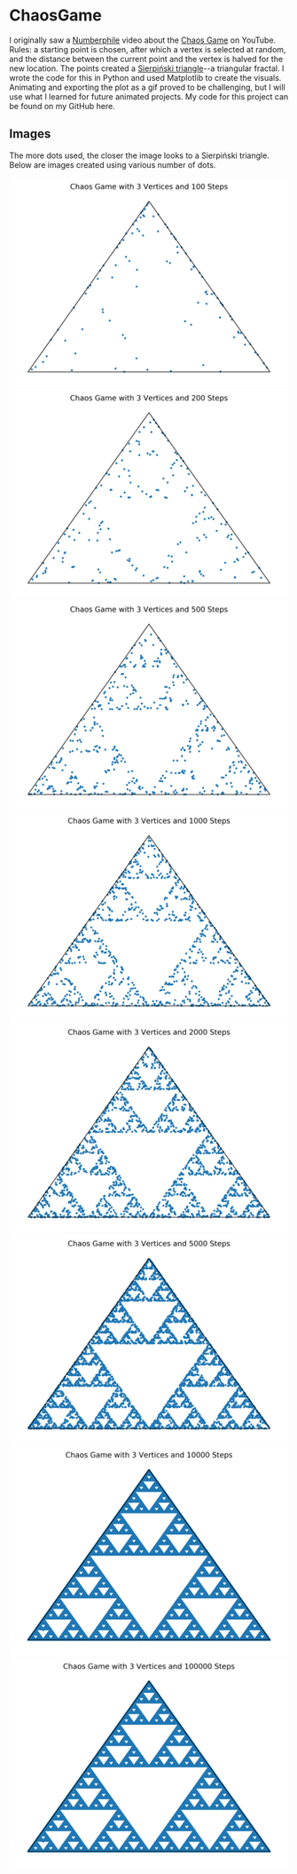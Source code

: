 # ChaosGame
I originally saw a [Numberphile](https://youtu.be/kbKtFN71Lfs) video about the [Chaos Game](https://en.wikipedia.org/wiki/Chaos_game) on YouTube. Rules: a starting point is chosen, after which a vertex is selected at random, and the distance between the current point and the vertex is halved for the new location. The points created a [Sierpiński triangle](https://en.wikipedia.org/wiki/Sierpi%C5%84ski_triangle)--a triangular fractal. I wrote the code for this in Python and used Matplotlib to create the visuals. Animating and exporting the plot as a gif proved to be challenging, but I will use what I learned for future animated projects. My code for this project can be found on my GitHub here.

## Images
The more dots used, the closer the image looks to a Sierpiński triangle. Below are images created using various number of dots.

![](ChaosGamewith3Verticesand100Steps.png)
![](ChaosGamewith3Verticesand200Steps.png)
![](ChaosGamewith3Verticesand500Steps.png)
![](ChaosGamewith3Verticesand1000Steps.png)
![](ChaosGamewith3Verticesand2000Steps.png)
![](ChaosGamewith3Verticesand5000Steps.png)
![](ChaosGamewith3Verticesand10000Steps.png)
![](ChaosGamewith3Verticesand100000Steps.png)
